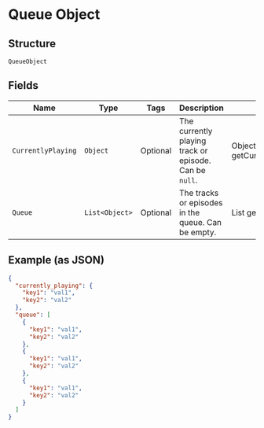 
# Queue Object

## Structure

`QueueObject`

## Fields

| Name | Type | Tags | Description | Getter | Setter |
|  --- | --- | --- | --- | --- | --- |
| `CurrentlyPlaying` | `Object` | Optional | The currently playing track or episode. Can be `null`. | Object getCurrentlyPlaying() | setCurrentlyPlaying(Object currentlyPlaying) |
| `Queue` | `List<Object>` | Optional | The tracks or episodes in the queue. Can be empty. | List<Object> getQueue() | setQueue(List<Object> queue) |

## Example (as JSON)

```json
{
  "currently_playing": {
    "key1": "val1",
    "key2": "val2"
  },
  "queue": [
    {
      "key1": "val1",
      "key2": "val2"
    },
    {
      "key1": "val1",
      "key2": "val2"
    },
    {
      "key1": "val1",
      "key2": "val2"
    }
  ]
}
```

